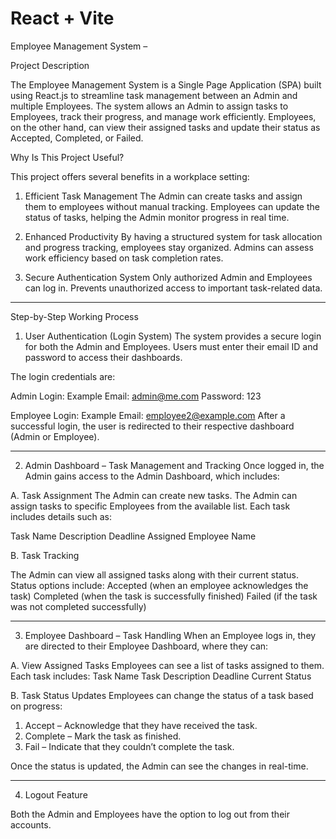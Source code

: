 # React + Vite

Employee Management System –

Project Description

The Employee Management System is a Single Page Application (SPA) built using React.js to streamline task management between an Admin and multiple Employees. The system allows an Admin to assign tasks to Employees, track their progress, and manage work efficiently. Employees, on the other hand, can view their assigned tasks and update their status as Accepted, Completed, or Failed.

Why Is This Project Useful?

This project offers several benefits in a workplace setting:

1. Efficient Task Management
The Admin can create tasks and assign them to employees without manual tracking.
Employees can update the status of tasks, helping the Admin monitor progress in real time.

2. Enhanced Productivity
By having a structured system for task allocation and progress tracking, employees stay organized.
Admins can assess work efficiency based on task completion rates.

3. Secure Authentication System
Only authorized Admin and Employees can log in.
Prevents unauthorized access to important task-related data.
---

Step-by-Step Working Process

1. User Authentication (Login System)
The system provides a secure login for both the Admin and Employees.
Users must enter their email ID and password to access their dashboards.

The login credentials are:

Admin Login:
Example Email: admin@me.com
Password: 123

Employee Login:
Example Email: employee2@example.com
After a successful login, the user is redirected to their respective dashboard (Admin or Employee).

---

2. Admin Dashboard – Task Management and Tracking
Once logged in, the Admin gains access to the Admin Dashboard, which includes:

A. Task Assignment
The Admin can create new tasks.
The Admin can assign tasks to specific Employees from the available list.
Each task includes details such as:

Task Name
Description
Deadline
Assigned Employee Name

B. Task Tracking

The Admin can view all assigned tasks along with their current status.
Status options include:
Accepted (when an employee acknowledges the task)
Completed (when the task is successfully finished)
Failed (if the task was not completed successfully)

---

3. Employee Dashboard – Task Handling
When an Employee logs in, they are directed to their Employee Dashboard, where they can:

A. View Assigned Tasks
Employees can see a list of tasks assigned to them.
Each task includes:
Task Name
Task Description
Deadline
Current Status

B. Task Status Updates
Employees can change the status of a task based on progress:
1. Accept – Acknowledge that they have received the task.
2. Complete – Mark the task as finished.
3. Fail – Indicate that they couldn’t complete the task.

Once the status is updated, the Admin can see the changes in real-time.

---

4. Logout Feature

Both the Admin and Employees have the option to log out from their accounts.
